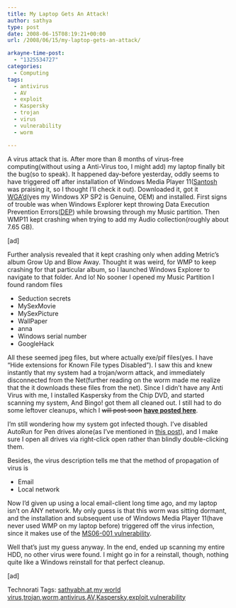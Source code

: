 ```yaml
---
title: My Laptop Gets An Attack!
author: sathya
type: post
date: 2008-06-15T08:19:21+00:00
url: /2008/06/15/my-laptop-gets-an-attack/

arkayne-time-post:
  - "1325534727"
categories:
  - Computing
tags:
  - antivirus
  - AV
  - exploit
  - Kaspersky
  - trojan
  - virus
  - vulnerability
  - worm

---
```

A virus attack that is. After more than 8 months of virus-free computing(without using a Anti-Virus too, I might add) my laptop finally bit the bug(so to speak). It happened day-before yesterday, oddly seems to have triggered off after installation of Windows Media Player 11(<a rel="nofollow" href="https://santoshgs.com/" target="_blank">Santosh</a> was praising it, so I thought I’ll check it out). Downloaded it, got it <a href="https://en.wikipedia.org/wiki/Windows_Genuine_Advantage" target="_blank">WGA’d</a>(yes my Windows XP SP2 is Genuine, OEM) and installed. First signs of trouble was when Windows Explorer kept throwing Data Execution Prevention Errors(<a href="https://en.wikipedia.org/wiki/Data_Execution_Prevention" target="_blank">DEP</a>) while browsing through my Music partition. Then WMP11 kept crashing when trying to add my Audio collection(roughly about 7.65 GB).

<!--more-->

[ad]

Further analysis revealed that it kept crashing only when adding Metric’s album Grow Up and Blow Away. Thought it was weird, for WMP to keep crashing for that particular album, so I launched Windows Explorer to navigate to that folder. And lo! No sooner I opened my Music Partition I found random files

  * Seduction secrets
  * MySexMovie
  * MySexPicture
  * WallPaper
  * anna
  * Windows serial number
  * GoogleHack

All these seemed jpeg files, but where actually exe/pif files(yes. I have “Hide extensions for Known File types Disabled”). I saw this and knew instantly that my system had a trojan/worm attack, and immediately disconnected from the Net(further reading on the worm made me realize that the it downloads these files from the net). Since I didn’t have any Anti Virus with me, I installed Kaspersky from the Chip DVD, and started scanning my system, And Bingo! got them all cleaned out. I still had to do some leftover cleanups, which I <span style="text-decoration: line-through;">will post soon</span> [**have posted here**][1].

I’m still wondering how my system got infected though. I’ve disabled AutoRun for Pen drives alone(as I’ve mentioned in <a href="https://sathyabh.at/2008/05/04/ enabledisable-autoplay-for-individual-drives/" target="_blank">this post</a>), and I make sure I open all drives via right-click open rather than blindly double-clicking them.

Besides, the virus description tells me that the method of propagation of virus is

  * Email
  * Local network

Now I’d given up using a local email-client long time ago, and my laptop isn’t on ANY network. My only guess is that this worm was sitting dormant, and the installation and subsequent use of Windows Media Player 11(have never used WMP on my laptop before) triggered off the virus infection, since it makes use of the <a rel="nofollow" href="https://www3.ca.com/securityadvisor/vulninfo/vuln.aspx?id=33721" target="_blank">MS06-001 vulnerability</a>.

Well that’s just my guess anyway. In the end, ended up scanning my entire HDD, no other virus were found. I might go in for a reinstall, though, nothing quite like a Windows reinstall for that perfect cleanup.

[ad]

<div id="scid:0767317B-992E-4b12-91E0-4F059A8CECA8:58c64f45-88c3-4d84-935f-18d25e747d77" class="wlWriterSmartContent" style="padding-right: 0px; display: inline; padding-left: 0px; float: none; padding-bottom: 0px; margin: 0px; padding-top: 0px">
  Technorati Tags: <a rel="tag" href="https://technorati.com/tags/sathyabh.at">sathyabh.at</a>,<a rel="tag" href="https://technorati.com/tags/my+world+virus">my world virus</a>,<a rel="tag" href="https://technorati.com/tags/trojan">trojan</a>,<a rel="tag" href="https://technorati.com/tags/worm">worm</a>,<a rel="tag" href="https://technorati.com/tags/antivirus">antivirus</a>,<a rel="tag" href="https://technorati.com/tags/AV">AV</a>,<a rel="tag" href="https://technorati.com/tags/Kaspersky">Kaspersky</a>,<a rel="tag" href="https://technorati.com/tags/exploit">exploit</a>,<a rel="tag" href="https://technorati.com/tags/vulnerability">vulnerability</a>
</div>

 [1]: https://sathyabh.at/2008/06/15/how-to-removing-worm-womble-d-virus-worm/
